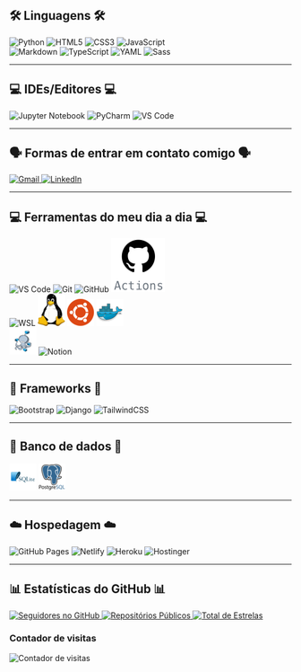 ## 🛠️ Linguagens 🛠️

<div align="left">
    <img src="https://img.icons8.com/color/48/python--v1.png" alt="Python" title="Python" width="48" height="48" />
    <img src="https://img.icons8.com/color/48/html-5--v1.png" alt="HTML5" title="HTML5" width="48" height="48" />
    <img src="https://img.icons8.com/color/48/css3.png" alt="CSS3" title="CSS3" width="48" height="48" />
    <img src="https://img.icons8.com/color/48/javascript--v1.png" alt="JavaScript" title="JavaScript" width="48" height="48" />
    <br>
    <img src="https://img.icons8.com/ios-filled/50/markdown.png" alt="Markdown" title="Markdown" width="48" height="48" />
    <img src="https://img.icons8.com/color/48/typescript.png" alt="TypeScript" title="TypeScript" width="48" height="48" />
    <img src="https://uxwing.com/wp-content/themes/uxwing/download/file-and-folder-type/yaml-file-format-icon.png" alt="YAML" title="YAML" width="48" height="48" />
    <img src="https://img.icons8.com/color/48/sass.png" alt="Sass" title="Sass" width="48" height="48" />
</div>

---

## 💻 IDEs/Editores 💻

<div align="left">
    <img src="https://img.icons8.com/fluency/48/jupyter.png" alt="Jupyter Notebook" title="Jupyter Notebook" width="48" height="48" />
    <img src="https://img.icons8.com/color/48/pycharm--v2.png" alt="PyCharm" title="PyCharm" width="48" height="48" />
    <img src="https://img.icons8.com/color/48/visual-studio-code-2019.png" alt="VS Code" title="Visual Studio Code" width="48" height="48" />
</div>

---

## 🗣️ Formas de entrar em contato comigo 🗣️

<div align="left">
    <a href="mailto:lucaskawatoko@gmail.com?subject=Oportunidade%20de%20Colaboração&body=Olá%20Lucas,%0D%0A%0D%0AEstou%20impressionado%20com%20seu%20trabalho%20como%20desenvolvedor%20back-end%20e%20gostaria%20de%20discutir%20uma%20possível%20colaboração.%20Por%20favor,%20entre%20em%20contato%20para%20que%20possamos%20conversar%20mais%20sobre%20isso.%0D%0A%0D%0AAtenciosamente,%0D%0A[Seu%20Nome]">
        <img src="https://img.icons8.com/color/48/gmail-new.png" alt="Gmail" width="48" height="48" />
    </a>
    <a href="https://www.linkedin.com/in/lucaskawatoko/" target="_blank">
        <img src="https://img.icons8.com/color/48/linkedin.png" alt="LinkedIn" width="48" height="48" />
    </a>
</div>

---

## 💻 Ferramentas do meu dia a dia 💻

<div align="left">
    <img src="https://img.icons8.com/color/48/visual-studio-code-2019.png" alt="VS Code" title="Visual Studio Code" width="48" height="48" />
    <img src="https://img.icons8.com/color/48/git.png" alt="Git" />
    <img src="https://img.icons8.com/glyph-neue/64/github.png" alt="GitHub" width="48" height="48"/>
    <img src="imgs/github-actions.svg" alt="GitHub Actions" />
    <br>
    <img src="https://img.shields.io/badge/WSL-0D1117?style=for-the-badge&logo=linux&logoColor=white" alt="WSL" />
    <img src="imgs/linux.png" alt="Linux" />
    <img src="imgs/ubuntu.png" alt="Ubuntu" />
    <img src="imgs/docker.png" alt="Docker" />
    <br>
    <img src="imgs/docker-compose.png" alt="Docker Compose" />
    <img src="https://img.shields.io/badge/Notion-000000?style=for-the-badge&logo=notion&logoColor=white" alt="Notion" />
</div>

---

## 🧩 Frameworks 🧩

<div align="left">
    <img src="https://img.icons8.com/fluency/48/bootstrap.png" alt="Bootstrap" title="Bootstrap" width="48" height="48" />
    <img src="https://img.icons8.com/color/48/django.png" alt="Django" title="Django" width="48" height="48" />
    <img src="https://img.icons8.com/color/48/tailwind_css.png" alt="TailwindCSS" title="TailwindCSS" width="48" height="48" />
</div>

---

## 💾 Banco de dados 💾

<div align="left">
    <img src="imgs/sqlite.png" alt="SQLite" title="SQLite"/>
    <img src="imgs/postgreSQL.png" alt="PostgreSQL" title="PostgreSQL" width="48" height="48" />
</div>

---

## ☁️ Hospedagem ☁️

<div align="left">
    <img src="https://img.shields.io/badge/GitHub%20Pages-121013?style=for-the-badge&logo=github&logoColor=white" alt="GitHub Pages" />
    <img src="https://img.shields.io/badge/Netlify-000000.svg?style=for-the-badge&logo=netlify&logoColor=#00C7B7" alt="Netlify" />
    <img src="https://img.icons8.com/color/48/heroku.png" alt="Heroku" title="Heroku" width="48" height="48" />
    <img src="https://img.shields.io/badge/Hostinger-0B0B45?style=for-the-badge&logo=hostinger&logoColor=white" alt="Hostinger" />
</div>

---

## 📊 Estatísticas do GitHub 📊

<div align="left">
    <a href="https://github.com/seu-usuario?tab=followers">
        <img src="https://img.shields.io/github/followers/lucaskawatoko?color=236ad3&labelColor=1155ba&style=for-the-badge&logo=github&label=Seguidores&logoColor=white" alt="Seguidores no GitHub" />
    </a>
    <a href="https://github.com/seu-usuario?tab=repositories">
        <img src="https://img.shields.io/badge/Repositórios%20Públicos-30-%232c3e50?style=for-the-badge&logo=github&logoColor=white" alt="Repositórios Públicos" />
    </a>
    <a href="https://github.com/seu-usuario?tab=stars">
        <img src="https://img.shields.io/badge/Total%20de%20Estrelas-25-%23ffc107?style=for-the-badge&logo=star&logoColor=white" alt="Total de Estrelas" />
    </a>
    <h3>Contador de visitas</h3>
    <img alt="Contador de visitas" title="contador de visitas" src="https://komarev.com/ghpvc/?username=seu-usuario&color=blue&style=for-the-badge&label=VISITAS&base=0"/>
